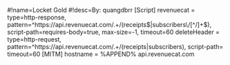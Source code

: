 #!name=Locket Gold 
#!desc=By: quangdbrr
[Script]
revenuecat = type=http-response, pattern=^https:\/\/api\.revenuecat\.com\/.+\/(receipts$|subscribers\/[^/]+$), script-path=requires-body=true, max-size=-1, timeout=60
deleteHeader = type=http-request, pattern=^https:\/\/api\.revenuecat\.com\/.+\/(receipts|subscribers), script-path= timeout=60
[MITM]
hostname = %APPEND% api.revenuecat.com
